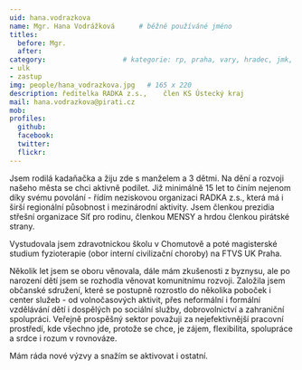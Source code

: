 ```yaml
---
uid: hana.vodrazkova
name: Mgr. Hana Vodrážková  	# běžně používáné jméno
titles:
  before: Mgr.
  after:
category:                 	# kategorie: rp, praha, vary, hradec, jmk, senat
- ulk
- zastup
img: people/hana_vodrazkova.jpg   # 165 x 220
description: ředitelka RADKA z.s.,    člen KS Ústecký kraj           	# kratký popis, max 160 znaků
mail: hana.vodrazkova@pirati.cz
mob:	
profiles:
  github:
  facebook: 
  twitter: 
  flickr:
---
```


Jsem rodilá kadaňačka a žiju zde s manželem a 3 dětmi. Na dění a rozvoji našeho města 
se chci aktivně podílet. Již minimálně 15 let to činím nejenom díky svému povolání - 
řídím neziskovou organizaci RADKA z.s., která má i širší regionální působnost i 
mezinárodní aktivity. Jsem členkou prezidia střešní organizace Síť pro rodinu, členkou 
MENSY a hrdou členkou pirátské strany. 

Vystudovala jsem zdravotnickou školu v Chomutově a poté magisterské studium fyzioterapie (obor interní civilizační choroby) 
na FTVS UK Praha. 

Několik let jsem se oboru věnovala, dále mám zkušenosti z byznysu, 
ale po narození dětí jsem se rozhodla věnovat komunitnímu rozvoji. Založila jsem 
občanské sdružení, které se postupně rozrostlo do několika poboček i center služeb - 
od volnočasových aktivit, přes neformální i formální vzdělávání dětí i dospělých po 
sociální služby, dobrovolnictví a zahraniční spolupráci. Veřejně prospěšný sektor 
považuji za nejefektivnější pracovní prostředí, kde všechno jde, protože se chce, je 
zájem, flexibilita, spolupráce a srdce i rozum v rovnováze. 

Mám ráda nové výzvy a snažím se aktivovat i ostatní.
